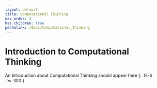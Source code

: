 ```yaml
---
layout: default
title: Computational Thinking
nav_order: 3
has_children: true
permalink: /docs/Computational_Thinking
---
```


# Introduction to Computational Thinking

An Introduction about Computational Thinking should appear here
{: .fs-6 .fw-300 }

